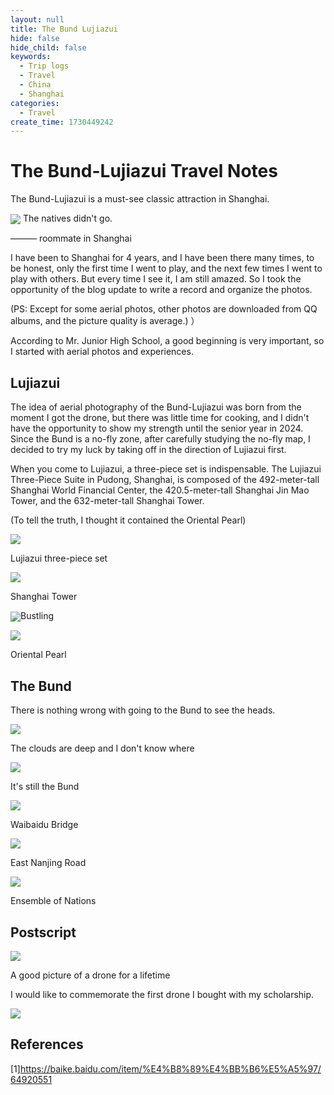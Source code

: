 ```yaml
---
layout: null
title: The Bund Lujiazui
hide: false
hide_child: false
keywords:
  - Trip logs
  - Travel
  - China
  - Shanghai
categories:
  - Travel
create_time: 1730449242
---
```


# The Bund-Lujiazui Travel Notes

The Bund-Lujiazui is a must-see classic attraction in Shanghai.

<img src="/assets/DMdDbSfxmoskiBxAH9kcrrbgnYj.png" src-width="4000" class="markdown-img m-auto" src-height="2250" align="center"/>
The natives didn't go.

——— roommate in Shanghai

I have been to Shanghai for 4 years, and I have been there many times, to be honest, only the first time I went to play, and the next few times I went to play with others. But every time I see it, I am still amazed. So I took the opportunity of the blog update to write a record and organize the photos.

(PS: Except for some aerial photos, other photos are downloaded from QQ albums, and the picture quality is average.) ）

According to Mr. Junior High School, a good beginning is very important, so I started with aerial photos and experiences.

## Lujiazui

The idea of aerial photography of the Bund-Lujiazui was born from the moment I got the drone, but there was little time for cooking, and I didn't have the opportunity to show my strength until the senior year in 2024. Since the Bund is a no-fly zone, after carefully studying the no-fly map, I decided to try my luck by taking off in the direction of Lujiazui first.

When you come to Lujiazui, a three-piece set is indispensable. The Lujiazui Three-Piece Suite in Pudong, Shanghai, is composed of the 492-meter-tall Shanghai World Financial Center, the 420.5-meter-tall Shanghai Jin Mao Tower, and the 632-meter-tall Shanghai Tower.

(To tell the truth, I thought it contained the Oriental Pearl)

<img src="/assets/LQO3bRBB5oqXqNxN0RvcPxk3nmh.png" src-width="4000" class="markdown-img m-auto" src-height="2250" align="center"/>

Lujiazui three-piece set

<img src="/assets/HcAgbJ4fmoYV5Axh9IUchgJ0nNd.jpeg" src-width="3456" class="markdown-img m-auto" src-height="4608" align="center"/>

Shanghai Tower

<img src="/assets/CVCtbQvTmotQTXxtA4mc64EVnQh.png" src-width="4000" class="markdown-img m-auto" src-height="2250" align="center"/>Bustling

<img src="/assets/QZkDbm0b2oS3dKxKOXscjL4lnSg.png" src-width="4000" class="markdown-img m-auto" src-height="2250" align="center"/>

Oriental Pearl

## The Bund

There is nothing wrong with going to the Bund to see the heads.

<img src="/assets/EP1KbPS8FoHGn2xTCI1cNb0vn3N.png" src-width="2133" class="markdown-img m-auto" src-height="1600" align="center"/>

The clouds are deep and I don't know where

<img src="/assets/CvMvbWaVIogcqnxxjVwciWMdnYf.png" src-width="1440" class="markdown-img m-auto" src-height="1080" align="center"/>

It's still the Bund

<img src="/assets/NXxObV9DaoDl9ex5kK2cprcgn27.png" src-width="1440" class="markdown-img m-auto" src-height="1080" align="center"/>

Waibaidu Bridge

<img src="/assets/SI8TbrDcBox9LUxWqaJcJu21nWf.jpeg" src-width="4608" class="markdown-img m-auto" src-height="3456" align="center"/>

East Nanjing Road

<img src="/assets/QDnDblizPoMRbjxUbgoc2QF3nNc.jpeg" src-width="4608" class="markdown-img m-auto" src-height="3456" align="center"/>

Ensemble of Nations

## Postscript

<img src="/assets/BBaMbxBrbof1WpxwzWncItZanub.jpeg" src-width="1280" class="markdown-img m-auto" src-height="720" align="center"/>

A good picture of a drone for a lifetime

I would like to commemorate the first drone I bought with my scholarship.

<img src="/assets/PfKMbVrtIo8XuSxr9WcctKIKnHd.jpeg" src-width="2160" class="markdown-img m-auto" src-height="2090" align="center"/>

## References

[1]https://baike.baidu.com/item/%E4%B8%89%E4%BB%B6%E5%A5%97/64920551
